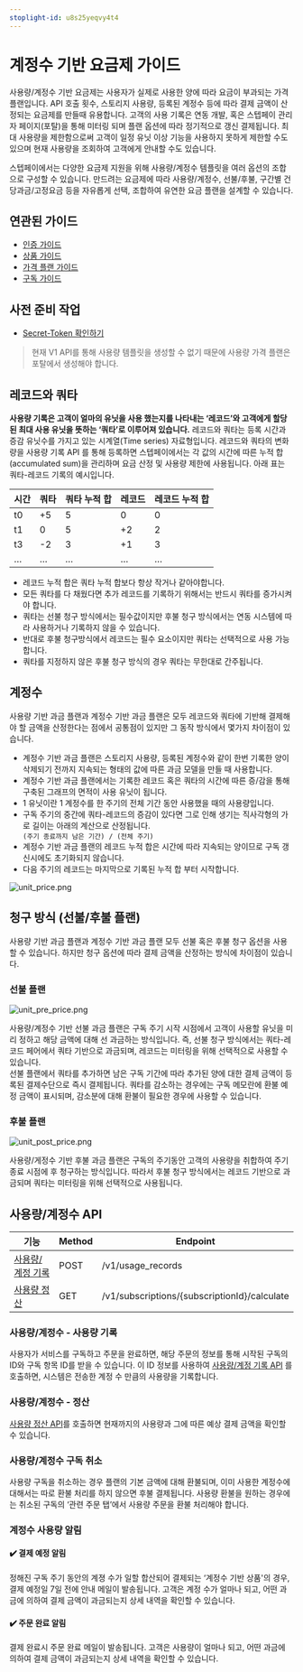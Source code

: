 ```yaml
---
stoplight-id: u8s25yeqvy4t4
---
```


# 계정수 기반 요금제 가이드
사용량/계정수 기반 요금제는 사용자가 실제로 사용한 양에 따라 요금이 부과되는 가격 플랜입니다. API 호출 횟수, 스토리지 사용량, 등록된 계정수 등에 따라 결제 금액이 산정되는 요금제를 만들때 유용합니다. 고객의 사용 기록은 연동 개발, 혹은 스텝페이 관리자 페이지(포탈)을 통해 미터링 되며 플랜 옵션에 따라 정기적으로 갱신 결제됩니다. 최대 사용량을 제한함으로써 고객이 일정 유닛 이상 기능을 사용하지 못하게 제한할 수도 있으며 현재 사용량을 조회하여 고객에게 안내할 수도 있습니다.

스텝페이에서는 다양한 요금제 지원을 위해 사용량/계정수 템플릿을 여러 옵션의 조합으로 구성할 수 있습니다. 만드려는 요금제에 따라 사용량/계정수, 선불/후불, 구간별 건당과금/고정요금 등을 자유롭게 선택, 조합하여 유연한 요금 플랜을 설계할 수 있습니다.

## 연관된 가이드

- [인증 가이드](https://docs.develop.steppay.kr/docs/guide/urvjmavys1lar-)
- [상품 가이드](https://docs.develop.steppay.kr/docs/guide/6lao84lvary24-)
- [가격 플랜 가이드](https://docs.develop.steppay.kr/docs/guide/fmi0buxwf1zj3-)
- [구독 가이드](https://docs.develop.steppay.kr/docs/guide/3fho91a9pl1bs-)

## 사전 준비 작업

- [Secret-Token 확인하기](https://docs.develop.steppay.kr/docs/guide/urvjmavys1lar-#1-secret-token)

<!-- theme: warning -->
> 현재 V1 API를 통해 사용량 템플릿을 생성할 수 없기 때문에 사용량 가격 플랜은 포탈에서 생성해야 합니다.

## 레코드와 쿼타

**사용량 기록은 고객이 얼마의 유닛을 사용 했는지를 나타내는 ‘레코드’와 고객에게 할당된 최대 사용 유닛을 뜻하는 ‘쿼타’로 이루어져 있습니다.** 레코드와 쿼타는 등록 시간과 증감 유닛수를 가지고 있는 시계열(Time series) 자료형입니다. 레코드와 쿼타의 변화량을 사용량 기록 API 를 통해 등록하면 스텝페이에서는 각 값의 시간에 따른 누적 합(accumulated sum)을 관리하며 요금 산정 및 사용량 제한에 사용됩니다. 아래 표는 쿼타-레코드 기록의 예시입니다.

| 시간 | 쿼타 | 쿼타 누적 합 | 레코드 | 레코드 누적 합 |
| --- | --- | --- | --- | --- |
| t0 | +5 | 5 | 0 | 0 |
| t1 | 0 | 5 | +2 | 2 |
| t3 | -2 | 3 | +1 | 3 |
| … | … | … | … | … |

- 레코드 누적 합은 쿼타 누적 합보다 항상 작거나 같아야합니다. 
- 모든 쿼타를 다 채웠다면 추가 레코드를 기록하기 위해서는 반드시 쿼타를 증가시켜야 합니다. 
- 쿼타는 선불 청구 방식에서는 필수값이지만 후불 청구 방식에서는 연동 시스템에 따라 사용하거나 기록하지 않을 수 있습니다. 
- 반대로 후불 청구방식에서 레코드는 필수 요소이지만 쿼타는 선택적으로 사용 가능합니다. 
- 쿼타를 지정하지 않은 후불 청구 방식의 경우 쿼타는 무한대로 간주됩니다.

## 계정수

사용량 기반 과금 플랜과 계정수 기반 과금 플랜은 모두 레코드와 쿼타에 기반해 결제해야 할 금액을 산정한다는 점에서 공통점이 있지만 그 동작 방식에서 몇가지 차이점이 있습니다. 

- 계정수 기반 과금 플랜은 스토리지 사용량, 등록된 계정수와 같이 한번 기록한 양이 삭제되기 전까지 지속되는 형태의 값에 따른 과금 모델을 만들 때 사용합니다. 
- 계정수 기반 과금 플랜에서는 기록한 레코드 혹은 쿼타의 시간에 따른 증/감을 통해 구축된 그래프의 면적이 사용 유닛이 됩니다. 
- 1 유닛이란 1 계정수를 한 주기의 전체 기간 동안 사용했을 때의 사용량입니다.   
- 구독 주기의 중간에 쿼타-레코드의 증감이 있다면 그로 인해 생기는 직사각형의 가로 길이는 아래의 계산으로 산정됩니다.  
  `(주기 종료까지 남은 기간) / (전체 주기)`
- 계정수 기반 과금 플랜의 레코드 누적 합은 시간에 따라 지속되는 양이므로 구독 갱신시에도 초기화되지 않습니다. 
- 다음 주기의 레코드는 마지막으로 기록된 누적 합 부터 시작합니다.

![unit_price.png](https://docs-image-translator-steppay.vercel.app/api/localize?dir=04_price_plan&name=04-2_unit/unit_price.png)


## 청구 방식 (선불/후불 플랜)

사용량 기반 과금 플랜과 계정수 기반 과금 플랜 모두 선불 혹은 후불 청구 옵션을 사용할 수 있습니다. 하지만 청구 옵션에 따라 결제 금액을 산정하는 방식에 차이점이 있습니다.

### 선불 플랜

  ![unit_pre_price.png](https://docs-image-translator-steppay.vercel.app/api/localize?dir=04_price_plan&name=04-2_unit/unit_pre_price.png)

사용량/계정수 기반 선불 과금 플랜은 구독 주기 시작 시점에서 고객이 사용할 유닛을 미리 정하고 해당 금액에 대해 선 과금하는 방식입니다. 즉, 선불 청구 방식에서는 쿼타-레코드 페어에서 쿼타 기반으로 과금되며, 레코드는 미터링을 위해 선택적으로 사용할 수 있습니다.   
선불 플랜에서 쿼타를 추가하면 남은 구독 기간에 따라 추가된 양에 대한 결제 금액이 등록된 결제수단으로 즉시 결제됩니다. 쿼타를 감소하는 경우에는 구독 메모란에 환불 예정 금액이 표시되며, 감소분에 대해 환불이 필요한 경우에 사용할 수 있습니다.

### 후불 플랜

  ![unit_post_price.png](https://docs-image-translator-steppay.vercel.app/api/localize?dir=04_price_plan&name=04-2_unit/unit_post_price.png)

사용량/게정수 기반 후불 과금 플랜은 구독의 주기동안 고객의 사용량을 취합하여 주기 종료 시점에 후 청구하는 방식입니다. 따라서 후불 청구 방식에서는 레코드 기반으로 과금되며 쿼타는 미터링을 위해 선택적으로 사용됩니다.

## 사용량/계정수 API

| 기능                                                                | Method | Endpoint                                                                |
|-------------------------------------------------------------------|--------|-------------------------------------------------------------------------|
| [사용량/계정 기록](https://docs.develop.steppay.kr/docs/api-reference/heke1tv1malpy-create-a-api-v-1-usage)  | POST   | /v1/usage_records                                                       |
| [사용량 정산](https://steppay.stoplight.io/docs/api-reference/0gtvfg6rue4bz-) | GET    | /v1/subscriptions/{subscriptionId}/calculate                            |

### 사용량/계정수 - 사용량 기록

사용자가 서비스를 구독하고 주문을 완료하면, 해당 주문의 정보를 통해 시작된 구독의 ID와 구독 항목 ID를 받을 수 있습니다. 이 ID 정보를 사용하여 [사용량/계정 기록 API](https://docs.develop.steppay.kr/docs/api-reference/heke1tv1malpy-create-a-api-v-1-usage) 를 호출하면, 시스템은 전송한 계정 수 만큼의 사용량을 기록합니다.

### 사용량/계정수 - 정산

[사용량 정산 API](https://docs.develop.steppay.kr/docs/api-reference/0gtvfg6rue4bz-)를 호출하면 현재까지의 사용량과 그에 따른 예상 결제 금액을 확인할 수 있습니다.


### 사용량/계정수 구독 취소

사용량 구독을 취소하는 경우 플랜의 기본 금액에 대해 환불되며, 이미 사용한 계정수에 대해서는 따로 환불 처리를 하지 않으면 후불 결제됩니다. 
사용량 환불을 원하는 경우에는 취소된 구독의 ‘관련 주문 탭’에서 사용량 주문을 환불 처리해야 합니다.

### 계정수 사용량 알림

#### ✔️ 결제 예정 알림

정해진 구독 주기 동안의 계졍 수가 일할 합산되어 결제되는 ‘계정수 기반 상품'의 경우, 결제 예정일 7일 전에 안내 메일이 발송됩니다. 
고객은 계정 수가 얼마나 되고, 어떤 과금에 의하여 결제 금액이 과금되는지 상세 내역을 확인할 수 있습니다.

#### ✔️ 주문 완료 알림

결제 완료시 주문 완료 메일이 발송됩니다. 고객은 사용량이 얼마나 되고, 어떤 과금에 의하여 결제 금액이 과금되는지 상세 내역을 확인할 수 있습니다.

</br>
